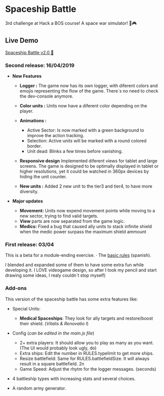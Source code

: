 # Spaceship Battle

3rd challenge at Hack a BOS course! A space war simulator! 👾🎮

## Live Demo

[Spaceship Battle v2.0 👾](https://feraiwa.github.io/spaceBattle/)

### Second release: 16/04/2019
- **New Features**
  - **Logger :**
    The game now has its own logger, with diferent colors and emojis representing the flow of the game. There´s no need to check the dev-console anymore.
  - **Color units :**
    Units now have a diferent color depending on the player.
    
  - **Animations :** 
    - Active Sector: Is now marked with a green background to improve the action tracking.
    - Selection: Active units will be marked with a round colored border.
    - Unit dead: Blinks a few times before vanishing.
  - **Responsive design**
    Implemented diferent views for tablet and large screens.
    The game is designed to be optimally displayed in tablet or higher resolutions, yet it could be watched in 360px devices by hiding the unit counter. 
  - **New units :** Added 2 new unit to the tier3 and tier4, to have more diversity.

- **Major updates**
  - **Movement:** Units now expend movement points while moving to a new sector, trying to find valid targets.
  - **View** parts are now separated from the game logic.
  - **Medics:** Fixed a bug that caused ally units to stack infinite shield when the medic power surpass the maximum shield ammount





### First release: 03/04

This is a beta for a module-ending exercise.
· The [basic rules](https://github.com/FerAiwa/starBattle/blob/master/ejercicio.final.md) (spanish).

I blended and expanded some of them to have some extra fun while developing it.
I LOVE videogame design, so after I took my pencil and start drawing some ideas, I realy couldn´t stop myself)

### Add-ons

This version of the spaceship battle has some extra features like:

- Special Units:
  - **Medical Spaceships**: They look for ally targets and restore/boost their shield. (_Vitalis & Renovatio I_)
- Config (_can be edited in the main.js file_)

  - 2+ extra players: It should allow you to play as many as you want. (The UI would probably look ugly, do)

  * Extra ships: Edit the number in RULES.typelimit to get more ships.
  * Resize battlefield: Same for RULES.battlefieldSize. It will always result in a square battlefield. 2n
  * Game Speed: Adjust the rhytm for the logger messages. (seconds)

- 4 battleship types with increasing stats and several choices.
- A random army generator.
